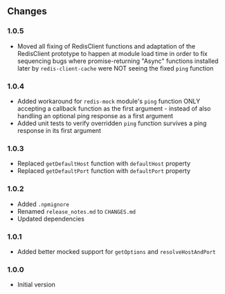 ## Changes

### 1.0.5
- Moved all fixing of RedisClient functions and adaptation of the RedisClient prototype to happen at module load time 
  in order to fix sequencing bugs where promise-returning "Async" functions installed later by `redis-client-cache` were 
  NOT seeing the fixed `ping` function

### 1.0.4
- Added workaround for `redis-mock` module's `ping` function ONLY accepting a callback function as the first argument -
  instead of also handling an optional ping response as a first argument
- Added unit tests to verify overridden `ping` function survives a ping response in its first argument

### 1.0.3
- Replaced `getDefaultHost` function with `defaultHost` property
- Replaced `getDefaultPort` function with `defaultPort` property

### 1.0.2
- Added `.npmignore`
- Renamed `release_notes.md` to `CHANGES.md`
- Updated dependencies

### 1.0.1
- Added better mocked support for `getOptions` and `resolveHostAndPort`

### 1.0.0
- Initial version